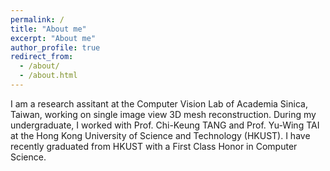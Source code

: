 ```yaml
---
permalink: /
title: "About me"
excerpt: "About me"
author_profile: true
redirect_from: 
  - /about/
  - /about.html
---
```


I am a research assitant at the Computer Vision Lab of Academia Sinica, Taiwan, working on single image view 3D mesh reconstruction. During my undergraduate, I worked with Prof. Chi-Keung TANG and Prof. Yu-Wing TAI at the Hong Kong University of Science and Technology (HKUST). I have recently graduated from HKUST with a First Class Honor in Computer Science.
